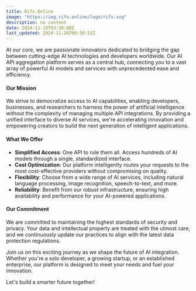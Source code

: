 ```yaml
---
title: Rifx.Online
image: "https://img.rifx.online/logo/rifx.svg"
description: no content
date: 2024-11-18T03:30:00Z
last_updated: 2024-11-26T00:50:52Z
---
```


At our core, we are passionate innovators dedicated to bridging the gap between cutting-edge AI technologies and developers worldwide. Our AI API aggregation platform serves as a central hub, connecting you to a vast array of powerful AI models and services with unprecedented ease and efficiency.

#### Our Mission

We strive to democratize access to AI capabilities, enabling developers, businesses, and researchers to harness the power of artificial intelligence without the complexity of managing multiple API integrations. By providing a unified interface to diverse AI services, we're accelerating innovation and empowering creators to build the next generation of intelligent applications.

#### What We Offer

- **Simplified Access**: One API to rule them all. Access hundreds of AI models through a single, standardized interface.
- **Cost Optimization**: Our platform intelligently routes your requests to the most cost-effective providers without compromising on quality.
- **Flexibility**: Choose from a wide range of AI services, including natural language processing, image recognition, speech-to-text, and more.
- **Reliability**: Benefit from our robust infrastructure, ensuring high availability and performance for your AI-powered applications.

#### Our Commitment

We are committed to maintaining the highest standards of security and privacy. Your data and intellectual property are treated with the utmost care, and we continuously update our practices to align with the latest data protection regulations.

Join us on this exciting journey as we shape the future of AI integration. Whether you're a solo developer, a growing startup, or an established enterprise, our platform is designed to meet your needs and fuel your innovation.

Let's build a smarter future together!



